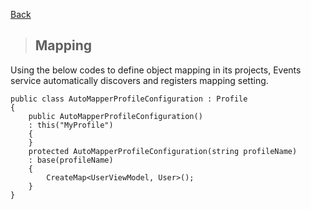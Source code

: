 [Back](../docs/backend/dotnet-backend.md)

> ## Mapping 

Using the below codes to define object mapping in its projects, Events service automatically discovers and registers mapping setting.

```
public class AutoMapperProfileConfiguration : Profile
{
    public AutoMapperProfileConfiguration()
    : this("MyProfile")
    {
    }
    protected AutoMapperProfileConfiguration(string profileName)
    : base(profileName)
    {
        CreateMap<UserViewModel, User>();
    }
}
```
